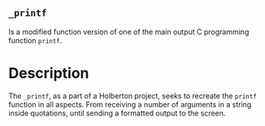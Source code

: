 ## `_printf`

Is a modified function version of one of the main output C programming function `printf`.

# Description

The `_printf`, as a part of a Holberton project, seeks to recreate the `printf` function
in all aspects. From receiving a number of arguments in a string inside quotations, until
sending a formatted output to the screen.



